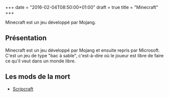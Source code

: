 +++
date = "2016-02-04T08:50:00+01:00"
draft = true
title = "Minecraft"
+++

Minecraft est un jeu développé par Mojang.

## Présentation

Minecraft est un jeu développé par Mojang et ensuite repris par Microsoft.
C'est un jeu de type "bac à sable", c'est-à-dire où le joueur est libre de faire ce qu'il veut dans un monde libre.

## Les mods de la mort
* [ Scripcraft](http://scriptcraftjs.org/)
